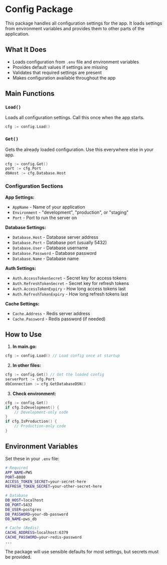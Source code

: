 # Config Package

This package handles all configuration settings for the app. It loads settings from environment variables and provides them to other parts of the application.

## What It Does

- Loads configuration from `.env` file and environment variables
- Provides default values if settings are missing
- Validates that required settings are present
- Makes configuration available throughout the app

## Main Functions

### `Load()`
Loads all configuration settings. Call this once when the app starts.

```go
cfg := config.Load()
```

### `Get()`
Gets the already loaded configuration. Use this everywhere else in your app.

```go
cfg := config.Get()
port := cfg.Port
dbHost := cfg.Database.Host
```

### Configuration Sections

**App Settings:**
- `AppName` - Name of your application
- `Environment` - "development", "production", or "staging"
- `Port` - Port to run the server on

**Database Settings:**
- `Database.Host` - Database server address
- `Database.Port` - Database port (usually 5432)
- `Database.User` - Database username
- `Database.Password` - Database password
- `Database.Name` - Database name

**Auth Settings:**
- `Auth.AccessTokenSecret` - Secret key for access tokens
- `Auth.RefreshTokenSecret` - Secret key for refresh tokens
- `Auth.AccessTokenExpiry` - How long access tokens last
- `Auth.RefreshTokenExpiry` - How long refresh tokens last

**Cache Settings:**
- `Cache.Address` - Redis server address
- `Cache.Password` - Redis password (if needed)

## How to Use

1. **In main.go:**
```go
cfg := config.Load() // Load config once at startup
```

2. **In other files:**
```go
cfg := config.Get() // Get the loaded config
serverPort := cfg.Port
dbConnection := cfg.GetDatabaseDSN()
```

3. **Check environment:**
```go
cfg := config.Get()
if cfg.IsDevelopment() {
    // Development-only code
}
if cfg.IsProduction() {
    // Production-only code
}
```

## Environment Variables

Set these in your `.env` file:

```bash
# Required
APP_NAME=PWS
PORT=8080
ACCESS_TOKEN_SECRET=your-secret-here
REFRESH_TOKEN_SECRET=your-other-secret-here

# Database
DB_HOST=localhost
DB_PORT=5432
DB_USER=postgres
DB_PASSWORD=your-db-password
DB_NAME=pws_db

# Cache (Redis)
CACHE_ADDRESS=localhost:6379
CACHE_PASSWORD=your-redis-password
...
```

The package will use sensible defaults for most settings, but secrets must be provided.
